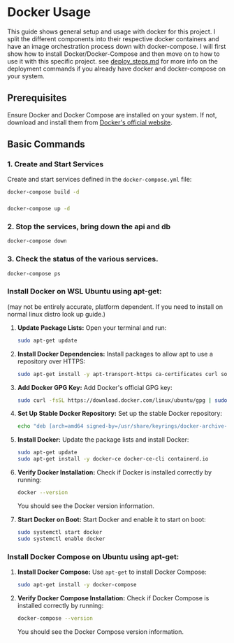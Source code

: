# Docker Usage
This guide shows general setup and usage with docker for this project. 
I split the different components into their respective docker containers and have an image orchestration process down with docker-compose. I will first show how to install Docker/Docker-Compose and then move on to how to use it with this specific project. see [deploy_steps.md](deploy_steps.md) for more info on the deployment commands if you already have docker and docker-compose on your system. 

## Prerequisites

Ensure Docker and Docker Compose are installed on your system. If not, download and install them from [Docker's official website](https://www.docker.com/get-started).

## Basic Commands

### 1. **Create and Start Services**

Create and start services defined in the `docker-compose.yml` file:
```bash
docker-compose build -d
```
###
```bash
docker-compose up -d
```
### 2. Stop the services, bring down the api and db
```bash
docker-compose down
```

### 3. Check the status of the various services. 
```bash
docker-compose ps
```

### Install Docker on WSL Ubuntu using apt-get:
(may not be entirely accurate, platform dependent. If you need to install on normal linux distro look up guide.)

1. **Update Package Lists:**
   Open your terminal and run:

   ```bash
   sudo apt-get update
   ```

2. **Install Docker Dependencies:**
   Install packages to allow apt to use a repository over HTTPS:

   ```bash
   sudo apt-get install -y apt-transport-https ca-certificates curl software-properties-common
   ```

3. **Add Docker GPG Key:**
   Add Docker's official GPG key:

   ```bash
   sudo curl -fsSL https://download.docker.com/linux/ubuntu/gpg | sudo gpg --dearmor -o /usr/share/keyrings/docker-archive-keyring.gpg
   ```

4. **Set Up Stable Docker Repository:**
   Set up the stable Docker repository:

   ```bash
   echo "deb [arch=amd64 signed-by=/usr/share/keyrings/docker-archive-keyring.gpg] https://download.docker.com/linux/ubuntu $(lsb_release -cs) stable" | sudo tee /etc/apt/sources.list.d/docker.list > /dev/null
   ```

5. **Install Docker:**
   Update the package lists and install Docker:

   ```bash
   sudo apt-get update
   sudo apt-get install -y docker-ce docker-ce-cli containerd.io
   ```

6. **Verify Docker Installation:**
   Check if Docker is installed correctly by running:

   ```bash
   docker --version
   ```

   You should see the Docker version information.

7. **Start Docker on Boot:**
   Start Docker and enable it to start on boot:

   ```bash
   sudo systemctl start docker
   sudo systemctl enable docker
   ```

### Install Docker Compose on Ubuntu using apt-get:

1. **Install Docker Compose:**
   Use `apt-get` to install Docker Compose:

   ```bash
   sudo apt-get install -y docker-compose
   ```

2. **Verify Docker Compose Installation:**
   Check if Docker Compose is installed correctly by running:

   ```bash
   docker-compose --version
   ```

   You should see the Docker Compose version information.



